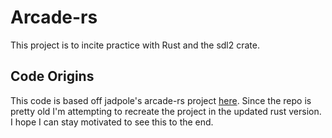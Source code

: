 # Arcade-rs
This project is to incite practice with Rust and the sdl2 crate.

## Code Origins
This code is based off jadpole's arcade-rs project [here](https://github.com/jadpole/jadpole.github.io/tree/eced69c0b8e6301e74b09dca7026bd2b760c3c64). Since the repo is pretty old I'm attempting to recreate the project in the updated rust version. I hope I can stay motivated to see this to the end.